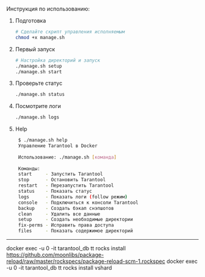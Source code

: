 Инструкция по использованию:

1. Подготовка
    ```bash
    # Сделайте скрипт управления исполняемым
    chmod +x manage.sh
    ```
2. Первый запуск

    ```bash
    # Настройка директорий и запуск
    ./manage.sh setup
    ./manage.sh start
    ```
   
3. Проверьте статус

    ```bash
    ./manage.sh status
    ```
   
4. Посмотрите логи

    ```bash
   ./manage.sh logs 
    ```
   
5. Help
   ```bash
    $ ./manage.sh help
    Управление Tarantool в Docker
    
    Использование: ./manage.sh [команда]
    
    Команды:
    start     - Запустить Tarantool
    stop      - Остановить Tarantool
    restart   - Перезапустить Tarantool
    status    - Показать статус
    logs      - Показать логи (follow режим)
    console   - Подключиться к консоли Tarantool
    backup    - Создать бэкап снэпшотов
    clean     - Удалить все данные
    setup     - Создать необходимые директории
    fix-perms - Исправить права доступа
    files     - Показать содержимое директорий

   ```

---
docker exec -u 0 -it tarantool_db tt rocks install https://github.com/moonlibs/package-reload/raw/master/rockspecs/package-reload-scm-1.rockspec
docker exec -u 0 -it tarantool_db tt rocks install vshard